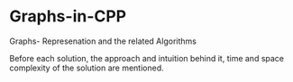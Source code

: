 # Graphs-in-CPP
Graphs- Represenation and the related Algorithms 

Before each solution, the approach and intuition behind it, time and space complexity of the solution are mentioned.
